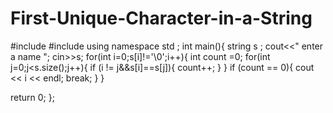 # First-Unique-Character-in-a-String

#include<iostream>
#include<string>
using namespace std ;
int main(){
string s ;
cout<<" enter a name ";
cin>>s;
 for(int i=0;s[i]!='\0';i++){
 int count =0;
 for(int j=0;j<s.size();j++){
 if (i != j&&s[i]==s[j]){
  count++;
  }
  }
 if (count == 0){
 cout << i << endl;
 break;
  }
    }

return 0;
};
